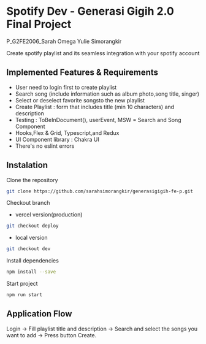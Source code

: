 # Spotify Dev - Generasi Gigih 2.0 Final Project
P_G2FE2006_Sarah Omega Yulie Simorangkir

Create spotify playlist and its seamless integration with your spotify account
## Implemented Features & Requirements
- User need to login first to create playlist
- Search song (include information such as album photo,song title, singer)
- Select or deselect favorite songsto the new playlist
- Create Playlist : form that includes title (min 10 characters) and description
- Testing : ToBeInDocument(), userEvent, MSW = Search and Song Component
- Hooks,Flex & Grid, Typescript,and Redux
- UI Component library : Chakra UI
- There's no eslint errors

## Instalation
Clone the repository
```bash
git clone https://github.com/sarahsimorangkir/generasigigih-fe-p.git
```
Checkout branch

- vercel version(production)
```bash
git checkout deploy 
```
- local version
```bash
git checkout dev
```

Install dependencies
```bash
npm install --save
```
Start project
```bash
npm run start
```
## Application Flow
Login -> Fill playlist title and description -> Search and select the songs you want to add -> Press button Create.

